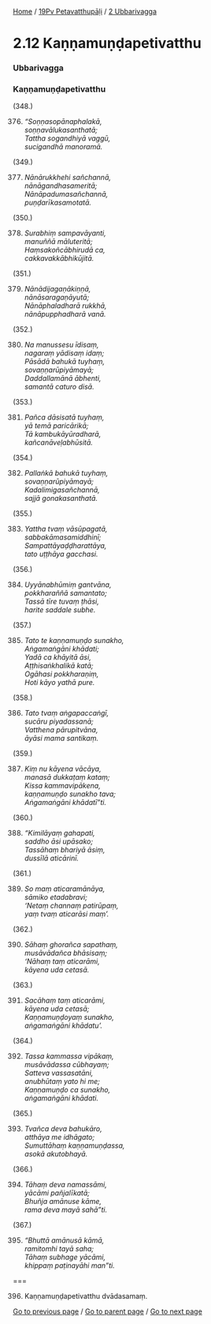 
[Home](/) / [19Pv Petavatthupāḷi](/tipitaka/19Pv.md) / [2 Ubbarivagga](/tipitaka/19Pv/2.md)

# 2.12 Kaṇṇamuṇḍapetivatthu

### Ubbarivagga

### Kaṇṇamuṇḍapetivatthu

(348.)

376. _“Soṇṇasopānaphalakā,_  
_soṇṇavālukasanthatā;_  
_Tattha sogandhiyā vaggū,_  
_sucigandhā manoramā._  


(349.)

377. _Nānārukkhehi sañchannā,_  
_nānāgandhasameritā;_  
_Nānāpadumasañchannā,_  
_puṇḍarīkasamotatā._  


(350.)

378. _Surabhiṃ sampavāyanti,_  
_manuññā māluteritā;_  
_Haṃsakoñcābhirudā ca,_  
_cakkavakkābhikūjitā._  


(351.)

379. _Nānādijagaṇākiṇṇā,_  
_nānāsaragaṇāyutā;_  
_Nānāphaladharā rukkhā,_  
_nānāpupphadharā vanā._  


(352.)

380. _Na manussesu īdisaṃ,_  
_nagaraṃ yādisaṃ idaṃ;_  
_Pāsādā bahukā tuyhaṃ,_  
_sovaṇṇarūpiyāmayā;_  
_Daddallamānā ābhenti,_  
_samantā caturo disā._  


(353.)

381. _Pañca dāsisatā tuyhaṃ,_  
_yā temā paricārikā;_  
_Tā kambukāyūradharā,_  
_kañcanāveḷabhūsitā._  


(354.)

382. _Pallaṅkā bahukā tuyhaṃ,_  
_sovaṇṇarūpiyāmayā;_  
_Kadalimigasañchannā,_  
_sajjā gonakasanthatā._  


(355.)

383. _Yattha tvaṃ vāsūpagatā,_  
_sabbakāmasamiddhinī;_  
_Sampattāyaḍḍharattāya,_  
_tato uṭṭhāya gacchasi._  


(356.)

384. _Uyyānabhūmiṃ gantvāna,_  
_pokkharaññā samantato;_  
_Tassā tīre tuvaṃ ṭhāsi,_  
_harite saddale subhe._  


(357.)

385. _Tato te kaṇṇamuṇḍo sunakho,_  
_Aṅgamaṅgāni khādati;_  
_Yadā ca khāyitā āsi,_  
_Aṭṭhisaṅkhalikā katā;_  
_Ogāhasi pokkharaṇiṃ,_  
_Hoti kāyo yathā pure._  


(358.)

386. _Tato tvaṃ aṅgapaccaṅgī,_  
_sucāru piyadassanā;_  
_Vatthena pārupitvāna,_  
_āyāsi mama santikaṃ._  


(359.)

387. _Kiṃ nu kāyena vācāya,_  
_manasā dukkaṭaṃ kataṃ;_  
_Kissa kammavipākena,_  
_kaṇṇamuṇḍo sunakho tava;_  
_Aṅgamaṅgāni khādatī”ti._  


(360.)

388. _“Kimilāyaṃ gahapati,_  
_saddho āsi upāsako;_  
_Tassāhaṃ bhariyā āsiṃ,_  
_dussīlā aticārinī._  


(361.)

389. _So maṃ aticaramānāya,_  
_sāmiko etadabravi;_  
_‘Netaṃ channaṃ patirūpaṃ,_  
_yaṃ tvaṃ aticarāsi maṃ’._  


(362.)

390. _Sāhaṃ ghorañca sapathaṃ,_  
_musāvādañca bhāsisaṃ;_  
_‘Nāhaṃ taṃ aticarāmi,_  
_kāyena uda cetasā._  


(363.)

391. _Sacāhaṃ taṃ aticarāmi,_  
_kāyena uda cetasā;_  
_Kaṇṇamuṇḍoyaṃ sunakho,_  
_aṅgamaṅgāni khādatu’._  


(364.)

392. _Tassa kammassa vipākaṃ,_  
_musāvādassa cūbhayaṃ;_  
_Satteva vassasatāni,_  
_anubhūtaṃ yato hi me;_  
_Kaṇṇamuṇḍo ca sunakho,_  
_aṅgamaṅgāni khādati._  


(365.)

393. _Tvañca deva bahukāro,_  
_atthāya me idhāgato;_  
_Sumuttāhaṃ kaṇṇamuṇḍassa,_  
_asokā akutobhayā._  


(366.)

394. _Tāhaṃ deva namassāmi,_  
_yācāmi pañjalīkatā;_  
_Bhuñja amānuse kāme,_  
_rama deva mayā sahā”ti._  


(367.)

395. _“Bhuttā amānusā kāmā,_  
_ramitomhi tayā saha;_  
_Tāhaṃ subhage yācāmi,_  
_khippaṃ paṭinayāhi man”ti._  


===

396. Kaṇṇamuṇḍapetivatthu dvādasamaṃ.



[Go to previous page](/tipitaka/19Pv/2/2.11.md) / [Go to parent page](/tipitaka/19Pv/2.md) / [Go to next page](/tipitaka/19Pv/2/2.13.md)


